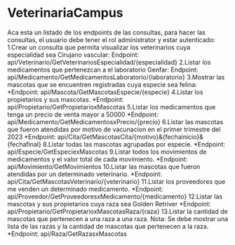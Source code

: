 # VeterinariaCampus
Aca esta un listado de los endpoints de las consultas, para hacer las consultas, el usuario debe tener el rol administrator y estar autenticado:
1.Crear un consulta que permita visualizar los veterinarios cuya especialidad sea Cirujano vascular: Endpoint: api/Veterinario/GetVeterinariosEspecialidad/{especialidad}
2.Listar los medicamentos que pertenezcan a el laboratorio Genfar: Endpoint: api/Medicamento/GetMedicamentosLaboratorio/{laboratorio}
3.Mostrar las mascotas que se encuentren registradas cuya especie sea felina:
*Endpoint: api/Mascota/GetMascotasEspecie/{especie}
4.Listar los propietarios y sus mascotas.
*Endpoint: api/Propietario/GetPropietarioxMascotas
5.Listar los medicamentos que tenga un precio de venta mayor a 50000
*Endpoint: api/Medicamento/GetMedicamentosxPrecio/{precio}
6.Listar las mascotas que fueron atendidas por motivo de vacunacion en el primer trimestre del 2023
*Endpoint: api/Cita/GetMascotasCita/{motivo}&{fechainicio}&{fechafinal}
8.Listar todas las mascotas agrupadas por especie.
*Endpoint: api/Especie/GetEspeciexMascotas
9.Listar todos los movimientos de medicamentos y el valor total de cada movimiento.
*Endpoint: api/Movimiento/GetMovimientos
10.Listar las mascotas que fueron atendidas por un determinado veterinario.
*Endpoint: api/Cita/GetMascotasVeterinario/{veterinario}
11.Listar los proveedores que me venden un determinado medicamento.
*Endpoint: api/Proveedor/GetProveedoresxMedicamento/{medicamento}
12.Listar las mascotas y sus propietarios cuya raza sea Golden Retriver
*Endpoint: api/Propietario/GetPropietarioxMascotasRaza/{raza}
13.Listar la cantidad de mascotas que pertenecen a una raza a una raza. Nota: Se debe mostrar una lista de las razas y la cantidad de mascotas que pertenecen a la raza.
*Endpoint: api/Raza/GetRazasxMascotas

